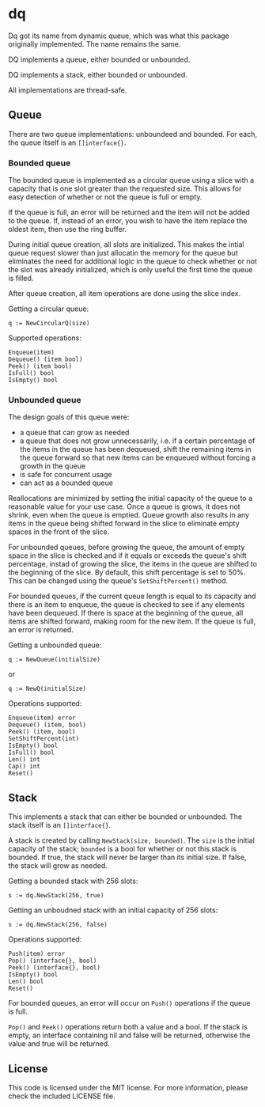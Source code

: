 dq
=====
Dq got its name from dynamic queue, which was what this package originally implemented. The name remains the same.

DQ implements a queue, either bounded or unbounded.

DQ implements a stack, either bounded or unbounded.

All implementations are thread-safe.

## Queue
There are two queue implementations: unboundeed and bounded.  For each, the queue itself is an `[]interface{}`.

### Bounded queue
The bounded queue is implemented as a circular queue using a slice with a capacity that is one slot greater than the requested size. This allows for easy detection of whether or not the queue is full or empty.

If the queue is full, an error will be returned and the item will not be added to the queue. If, instead of an error, you wish to have the item replace the oldest item, then use the ring buffer.

During initial queue creation, all slots are initialized. This makes the intial queue request slower than just allocatin the memory for the queue but eliminates the need for additional logic in the queue to check whether or not the slot was already initialized, which is only useful the first time the queue is filled.

After queue creation, all item operations are done using the slice index.

Getting a circular queue:

    q := NewCircularQ(size)

Supported operations:
```
Enqueue(item)
Dequeue() (item bool)
Peek() (item bool)
IsFull() bool
IsEmpty() bool
```

### Unbounded queue
The design goals of this queue were:

* a queue that can grow as needed
* a queue that does not grow unnecessarily, i.e. if a certain percentage of the items in the queue has been dequeued, shift the remaining items in the queue forward so that new items can be enqueued without forcing a growth in the queue
* is safe for concurrent usage
* can act as a bounded queue

Reallocations are minimized by setting the initial capacity of the queue to a reasonable value for your use case.  Once a queue is grows, it does not shrink, even when the queue is emptied. Queue growth also results in any items in the queue being shifted forward in the slice to eliminate empty spaces in the front of the slice.

For unbounded queues, before growing the queue, the amount of empty space in the slice is checked and if it equals or exceeds the queue's shift percentage, instad of growing the slice, the items in the queue are shifted to the beginning of the slice.  By default, this shift percentage is set to 50%. This can be changed using the queue's `SetShiftPercent()` method.

For bounded queues, if the current queue length is equal to its capacity and there is an item to enqueue, the queue is checked to see if any elements have been dequeued.  If there is space at the beginning of the queue, all items are shifted forward, making room for the new item.  If the queue is full, an error is returned.

Getting a unbounded queue:

    q := NewQueue(initialSize)

or

    q := NewQ(initialSize)

Operations supported:
```
Enqueue(item) error
Dequeue() (item, bool)
Peek() (item, bool)
SetShiftPercent(int)
IsEmpty() bool
IsFull() bool
Len() int
Cap() int
Reset()
```
## Stack
This implements a stack that can either be bounded or unbounded. The stack itself is an `[]interface{}`.

A stack is created by calling `NewStack(size, bounded)`. The `size` is the initial capacity of the stack; `bounded` is a bool for whether or not this stack is bounded. If true, the stack will never be larger than its initial size. If false, the stack will grow as needed.

Getting a bounded stack with 256 slots:

    s := dq.NewStack(256, true)

Getting an unboudned stack with an initial capacity of 256 slots:

    s := dq.NewStack(256, false)

Operations supported:
```
Push(item) error
Pop() (interface{}, bool)
Peek() (interface{}, bool)
IsEmpty() bool
Len() bool
Reset()
```

For bounded queues, an error will occur on `Push()` operations if the queue is full.

`Pop()` and `Peek()` operations return both a value and a bool. If the stack is empty, an interface containing nil and false will be returned, otherwise the value and true will be returned.

## License
This code is licensed under the MIT license. For more information, please check the included LICENSE file.
